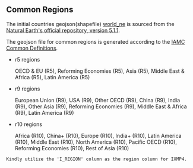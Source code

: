 ## Common Regions

The initial countries geojson(shapefile) [world_ne](world_ne.geojson) is sourced from the [Natural Earth's official repository, version 5.1.1](https://www.naturalearthdata.com/downloads/50m-cultural-vectors/50m-admin-0-countries-2/).

The geojson file for common regions is generated according to the [IAMC Common Definitions](https://github.com/IAMconsortium/common-definitions/blob/main/definitions/region/common.yaml).

- r5 regions

  OECD & EU (R5), Reforming Economies (R5), Asia (R5), Middle East & Africa (R5), Latin America (R5)

- r9 regions

  European Union (R9), USA (R9), Other OECD (R9), China (R9), India (R9), Other Asia (R9), Reforming Economies (R9), Middle East & Africa (R9), Latin America (R9)

- r10 regions

  Africa (R10), China+ (R10), Europe (R10), India+ (R10), Latin America (R10), Middle East (R10), North America (R10), Pacific OECD (R10), Reforming Economies (R10), Rest of Asia (R10)

`Kindly utilize the 'I_REGION' column as the region column for IXMP4.`
